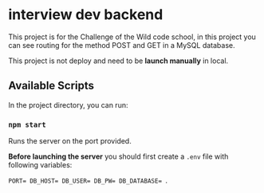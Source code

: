 # interview dev backend

This project is for the Challenge of the Wild code school, in this project you can see routing for the method POST and GET in a MySQL database.

This project is not deploy and need to be **launch manually** in local.

## Available Scripts

In the project directory, you can run:

### `npm start`

Runs the server on the port provided.

**Before launching the server** you should first create a `.env` file with following variables: 

`PORT=
DB_HOST=
DB_USER=
DB_PW=
DB_DATABASE=
`.
